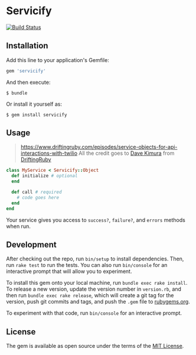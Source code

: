 # Servicify

[![Build Status](https://semaphoreci.com/api/v1/olimart/servicify/branches/master/badge.svg)](https://semaphoreci.com/olimart/servicify)

## Installation

Add this line to your application's Gemfile:

```ruby
gem 'servicify'
```

And then execute:

    $ bundle

Or install it yourself as:

    $ gem install servicify

## Usage

> https://www.driftingruby.com/episodes/service-objects-for-api-interactions-with-twilio
> All the credit goes to [Dave Kimura](https://www.twitter.com/kobaltz) from [DriftingRuby](https://www.driftingruby.com)

```ruby
class MyService < Servicify::Object
  def initialize # optional
  end

  def call # required
    # code goes here
  end
end
```

Your service gives you access to `success?`, `failure?`, and `errors` methods when run.

## Development

After checking out the repo, run `bin/setup` to install dependencies. Then, run `rake test` to run the tests. You can also run `bin/console` for an interactive prompt that will allow you to experiment.

To install this gem onto your local machine, run `bundle exec rake install`. To release a new version, update the version number in `version.rb`, and then run `bundle exec rake release`, which will create a git tag for the version, push git commits and tags, and push the `.gem` file to [rubygems.org](https://rubygems.org).

To experiment with that code, run `bin/console` for an interactive prompt.

## License

The gem is available as open source under the terms of the [MIT License](https://opensource.org/licenses/MIT).
